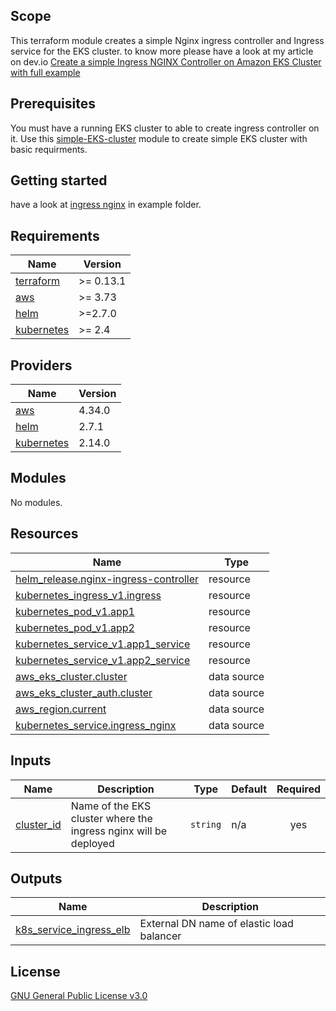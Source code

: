## Scope
This terraform module creates a simple Nginx ingress controller and Ingress service for the EKS cluster. to know more please have a look at my article on dev.io [Create a simple Ingress NGINX Controller on Amazon EKS Cluster with full example](https://dev.to/aws-builders/create-a-simple-ingress-nginx-controller-on-amazon-eks-cluster-with-full-example-5ei1)
## Prerequisites
You must have a running EKS cluster to able to create ingress controller on it.
Use this [simple-EKS-cluster](https://github.com/Noura98Houssien/simple-EKS-cluster) module to create simple EKS cluster with basic requirments.
## Getting started
have a look at [ingress nginx](https://github.com/Noura98Houssien/simple-nginx-ingress-controller/blob/master/examples/ingress-nginx.tf) in example folder.

<!-- BEGIN_TF_DOCS -->
## Requirements

| Name | Version |
|------|---------|
| <a name="requirement_terraform"></a> [terraform](#requirement\_terraform) | >= 0.13.1 |
| <a name="requirement_aws"></a> [aws](#requirement\_aws) | >= 3.73 |
| <a name="requirement_helm"></a> [helm](#requirement\_helm) | >=2.7.0 |
| <a name="requirement_kubernetes"></a> [kubernetes](#requirement\_kubernetes) | >= 2.4 |

## Providers

| Name | Version |
|------|---------|
| <a name="provider_aws"></a> [aws](#provider\_aws) | 4.34.0 |
| <a name="provider_helm"></a> [helm](#provider\_helm) | 2.7.1 |
| <a name="provider_kubernetes"></a> [kubernetes](#provider\_kubernetes) | 2.14.0 |

## Modules

No modules.

## Resources

| Name | Type |
|------|------|
| [helm_release.nginx-ingress-controller](https://registry.terraform.io/providers/hashicorp/helm/latest/docs/resources/release) | resource |
| [kubernetes_ingress_v1.ingress](https://registry.terraform.io/providers/hashicorp/kubernetes/latest/docs/resources/ingress_v1) | resource |
| [kubernetes_pod_v1.app1](https://registry.terraform.io/providers/hashicorp/kubernetes/latest/docs/resources/pod_v1) | resource |
| [kubernetes_pod_v1.app2](https://registry.terraform.io/providers/hashicorp/kubernetes/latest/docs/resources/pod_v1) | resource |
| [kubernetes_service_v1.app1_service](https://registry.terraform.io/providers/hashicorp/kubernetes/latest/docs/resources/service_v1) | resource |
| [kubernetes_service_v1.app2_service](https://registry.terraform.io/providers/hashicorp/kubernetes/latest/docs/resources/service_v1) | resource |
| [aws_eks_cluster.cluster](https://registry.terraform.io/providers/hashicorp/aws/latest/docs/data-sources/eks_cluster) | data source |
| [aws_eks_cluster_auth.cluster](https://registry.terraform.io/providers/hashicorp/aws/latest/docs/data-sources/eks_cluster_auth) | data source |
| [aws_region.current](https://registry.terraform.io/providers/hashicorp/aws/latest/docs/data-sources/region) | data source |
| [kubernetes_service.ingress_nginx](https://registry.terraform.io/providers/hashicorp/kubernetes/latest/docs/data-sources/service) | data source |

## Inputs

| Name | Description | Type | Default | Required |
|------|-------------|------|---------|:--------:|
| <a name="input_cluster_id"></a> [cluster\_id](#input\_cluster\_id) | Name of the EKS cluster where the ingress nginx will be deployed | `string` | n/a | yes |

## Outputs

| Name | Description |
|------|-------------|
| <a name="output_k8s_service_ingress_elb"></a> [k8s\_service\_ingress\_elb](#output\_k8s\_service\_ingress\_elb) | External DN name of elastic load balancer |
<!-- END_TF_DOCS -->
## License
[GNU General Public License v3.0](https://github.com/Noura98Houssien/simple-nginx-ingress-controller/blob/master/LICENSE)
